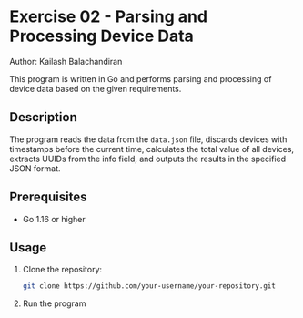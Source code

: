 # Exercise 02 - Parsing and Processing Device Data

Author: Kailash Balachandiran

This program is written in Go and performs parsing and processing of device data based on the given requirements.

## Description

The program reads the data from the `data.json` file, discards devices with timestamps before the current time, calculates the total value of all devices, extracts UUIDs from the info field, and outputs the results in the specified JSON format.

## Prerequisites

- Go 1.16 or higher

## Usage

1. Clone the repository:

   ```bash
   git clone https://github.com/your-username/your-repository.git
   
2. Run the program
